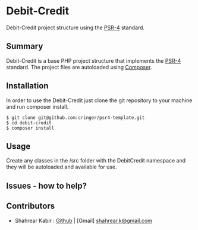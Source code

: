 # Debit-Credit
 
Debit-Credit project structure using the [PSR-4](http://www.php-fig.org/psr/psr-4/) standard.

## Summary

Debit-Credit is a base PHP project structure that implements the [PSR-4](http://www.php-fig.org/psr/psr-4/) standard.  The project files are autoloaded using [Composer](https://getcomposer.org/).

## Installation

In order to use the Debit-Credit just clone the git repository to your machine and run composer install.

```
$ git clone git@github.com:cringer/psr4-template.git
$ cd debit-credit
$ composer install
```

## Usage
Create any classes in the /src folder with the DebitCredit namespace and they will be autoloaded and available for use.

## Issues - how to help?
<!-- If you find any bugs, issues errors or believe we could add further useful functionality let us know via the github [issues page](https://github.com/cringer/psr4-template/issues) for this project here - [https://github.com/cringer/psr4-template/issues](https://github.com/cringer/psr4-template/issues). -->

## Contributors
- Shahrear Kabir : [Github](https://github.com/ShahrearKabir) | [Gmail] shahrear.k@gmail.com